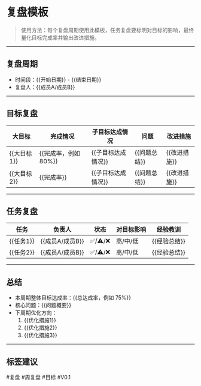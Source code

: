 # 复盘模板

> 使用方法：每个复盘周期使用此模板，任务复盘要标明对目标的影响，最终量化目标完成率并输出改进措施。

---

## 复盘周期
- 时间段：{{开始日期}} - {{结束日期}}
- 复盘人：{{成员A/成员B}}

---

## 目标复盘
| 大目标 | 完成情况 | 子目标达成情况 | 问题 | 改进措施 |
|--------|----------|----------------|------|----------|
| {{大目标1}} | {{完成率，例如 80%}} | {{子目标达成情况}} | {{问题总结}} | {{改进措施}} |
| {{大目标2}} | {{完成率}} | {{子目标达成情况}} | {{问题总结}} | {{改进措施}} |

---

## 任务复盘
| 任务 | 负责人 | 状态 | 对目标影响 | 经验教训 |
|------|--------|------|-----------|----------|
| {{任务1}} | {{成员A/成员B}} | ✅/⚠️/❌ | 高/中/低 | {{经验总结}} |
| {{任务2}} | {{成员A/成员B}} | ✅/⚠️/❌ | 高/中/低 | {{经验总结}} |

---

## 总结
- 本周期整体目标达成率：{{总达成率，例如 75%}}
- 核心问题：{{问题概要}}
- 下周期优化方向：
  1. {{优化措施1}}
  2. {{优化措施2}}
  3. {{优化措施3}}

---

## 标签建议
#复盘 #周复盘 #目标 #V0.1
